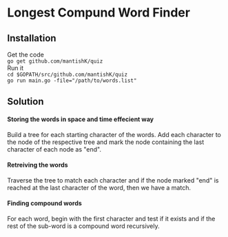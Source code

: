 # Longest Compund Word Finder

## Installation
Get the code  
```go get github.com/mantishK/quiz```  
Run it  
```cd $GOPATH/src/github.com/mantishK/quiz```  
```go run main.go -file="/path/to/words.list"```

## Solution
#### Storing the words in space and time effecient way  
Build a tree for each starting character of the words. Add each character to the node of the respective tree and mark the node containing the last character of each node as "end".
#### Retreiving the words
Traverse the tree to match each character and if the node marked "end" is reached at the last character of the word, then we have a match.
#### Finding compound words
For each word, begin with the first character and test if it exists and if the rest of the sub-word is a compound word recursively.
